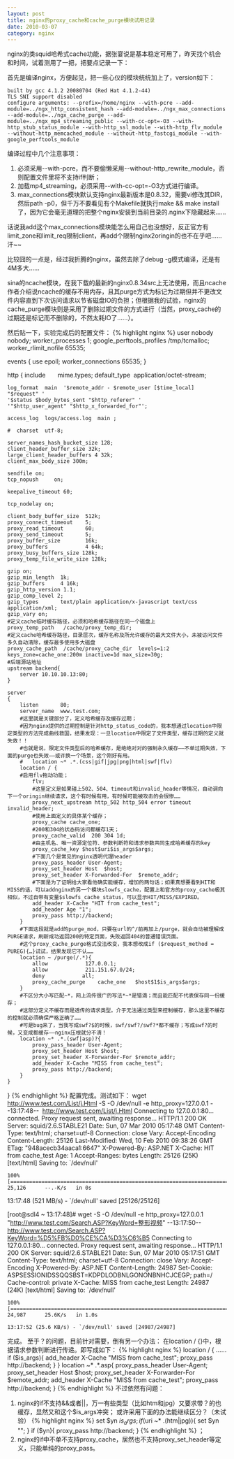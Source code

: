 ```yaml
---
layout: post
title: nginx的proxy_cache和cache_purge模块试用记录
date: 2010-03-07
category: nginx
---
```


nginx的类squid哈希式cache功能，据张宴说是基本稳定可用了，昨天找个机会和时间，试着测用了一把，把要点记录一下：

首先是编译nginx，方便起见，把一些心仪的模块统统加上了，version如下：

    built by gcc 4.1.2 20080704 (Red Hat 4.1.2-44)
    TLS SNI support disabled
    configure arguments: --prefix=/home/nginx --with-pcre --add-module=../ngx_http_consistent_hash --add-module=../ngx_max_connections --add-module=../ngx_cache_purge --add-module=../ngx_mp4_streaming_public --with-cc-opt=-O3 --with-http_stub_status_module --with-http_ssl_module --with-http_flv_module --without-http_memcached_module --without-http_fastcgi_module --with-google_perftools_module

编译过程中几个注意事项：

1. 必须采用--with-pcre，而不要偷懒采用--without-http_rewrite_module，否则配置文件里将不支持if判断；
2. 加载mp4_streaming，必须采用--with-cc-opt=-O3方式进行编译。
3. max_connections模块默认支持nginx最新版本是0.8.32，需要vi修改其DIR，然后path -p0，但千万不要看见有个Makefile就执行make && make install了，因为它会毫无道理的把整个nginx安装到当前目录的.nginx下隐藏起来……

话说我add这个max_connections模块能怎么用自己也没想好，反正官方有limit_zone和limit_req限制client，再add个限制nginx2oringin的也不在乎吧……汗~~

比较囧的一点是，经过我折腾的nginx，虽然去除了debug -g模式编译，还是有4M多大……

sina的ncache模块，在我下载的最新的nginx0.8.34src上无法使用，而且ncache作者介绍说ncache的缓存不用内存，且其purge方式为标记为过期但并不更改文件内容直到下次访问请求以节省磁盘IO的负担；但根据我的试验，nginx的cache_purge模块则是采用了删除过期文件的方式进行（当然，proxy_cache的过期还是标记而不删除的，不然太耗IO了……）。

然后贴一下，实验完成后的配置文件：
{% highlight nginx %}
user nobody nobody;
worker_processes 1;
google_perftools_profiles /tmp/tcmalloc;
worker_rlimit_nofile 65535;

events
{
    use epoll;
    worker_connections 65535;
}

http
{
    include       mime.types;
    default_type  application/octet-stream;
    
    log_format  main  '$remote_addr - $remote_user [$time_local] "$request" '
    '$status $body_bytes_sent "$http_referer" '
    '"$http_user_agent" "$http_x_forwarded_for"';
    
    access_log  logs/access.log  main ;
    
    #  charset  utf-8;
    
    server_names_hash_bucket_size 128;
    client_header_buffer_size 32k;
    large_client_header_buffers 4 32k;
    client_max_body_size 300m;
    
    sendfile on;
    tcp_nopush     on;
    
    keepalive_timeout 60;
    
    tcp_nodelay on;
    
    client_body_buffer_size  512k;
    proxy_connect_timeout    5;
    proxy_read_timeout       60;
    proxy_send_timeout       5;
    proxy_buffer_size        16k;
    proxy_buffers            4 64k;
    proxy_busy_buffers_size 128k;
    proxy_temp_file_write_size 128k;
    
    gzip on;
    gzip_min_length  1k;
    gzip_buffers     4 16k;
    gzip_http_version 1.1;
    gzip_comp_level 2;
    gzip_types       text/plain application/x-javascript text/css application/xml;
    gzip_vary on;
    #定义cache临时缓存路径，必须和哈希缓存路径在同一个磁盘上
    proxy_temp_path   /cache/proxy_temp_dir;
    #定义cache哈希缓存路径，目录层次，缓存名称及所允许缓存的最大文件大小，未被访问文件多久自动清除，缓存最多使用多大磁盘
    proxy_cache_path  /cache/proxy_cache_dir  levels=1:2   keys_zone=cache_one:200m inactive=1d max_size=30g;
    #后端源站地址
    upstream backend{
        server 10.10.10.13:80;
    }
    
    server
    {
        listen       80;
        server_name  www.test.com;
        #这里就是关键部分了，定义哈希缓存及缓存过期；
        #因为nginx提供的过期控制是针对http_status_code的，我本想通过location中限定类型的方法完成曲线救国，结果发现：一旦location中限定了文件类型，缓存过期的定义就失效！！
        #也就是说，限定文件类型后的哈希缓存，是绝绝对对的强制永久缓存——不单过期失效，下面的purge也失效——或许换一个场景，这个刚好有用。
        #   location ~* .*.(css|gif|jpg|png|html|swf|flv)
        location / {
        #启用flv拖动功能；
            flv;
            #这里定义是如果碰上502、504、timeout和invalid_header等情况，自动调向下一个oringin继续请求，这个有时候有用，有时候可能被攻击的会很惨……
            proxy_next_upstream http_502 http_504 error timeout invalid_header;
            #使用上面定义的具体某个缓存；
            proxy_cache cache_one;
            #200和304的状态码访问都缓存1天；
            proxy_cache_valid  200 304 1d;
            #由主机名、唯一资源定位符、参数判断符和请求参数共同生成哈希缓存的key
            proxy_cache_key $host$uri$is_args$args;
            #下面几个是常见的nginx透明代理header
            proxy_pass_header User-Agent;
            proxy_set_header Host  $host;
            proxy_set_header X-Forwarded-For  $remote_addr;
            #下面是为了证明给大家看他确实能缓存，增加的两句话；如果真想要看到HIT和MISS的话，可以addnginx的另一个模块slowfs_cache，配置上和官方的proxy_cache极其相似，不过自带有变量$slowfs_cache_status，可以显示HIT/MISS/EXPIRED。
            add_header X-Cache "HIT from cache_test";
            add_header Age "1";
            proxy_pass http://backend;
        }
        #下面这段就是add的purge_mod，只要在url的^/前再加上/purge，就会自动被理解成PURGE请求，刷新成功返回200的特定页面，失败返回404的普通错误页面。
        #这个proxy_cache_purge格式没法改变，我本想改成if ($request_method = PUREG){…}试试，结果发现它不认……
        location ~ /purge(/.*){
            allow            127.0.0.1;
            allow            211.151.67.0/24;
            deny            all;
            proxy_cache_purge    cache_one   $host$1$is_args$args;
        }
        #不区分大小写匹配~*，网上流传很广的写法*~*是错滴；而且能匹配不代表保存同一份缓存；
        #这部分定义不缓存而是透传的请求类型。介于无法通过类型来控制缓存，那么这里不缓存的控制就必须确保严格正确了……
        #可是bug来了，当我写成swf?$的时候，swf/swf?/swf?*都不缓存；写成swf?的时候，又变成都缓存——nginx压根就分不清！
        location ~* .*.(swf|asp)?{
            proxy_pass_header User-Agent;
            proxy_set_header Host $host;
            proxy_set_header X-Forwarder-For $remote_addr;
            add_header X-Cache "MISS from cache_test";
            proxy_pass http://backend;
        }
    }
}
{% endhighlight %}
配置完成。测试如下：
wget http://www.test.com/List/j.Html -S -O /dev/null -e http_proxy=127.0.0.1
    --13:17:48--  http://www.test.com/List/j.Html
    Connecting to 127.0.0.1:80... connected.
    Proxy request sent, awaiting response...
    HTTP/1.1 200 OK
    Server: squid/2.6.STABLE21
    Date: Sun, 07 Mar 2010 05:17:48 GMT
    Content-Type: text/html; charset=utf-8
    Connection: close
    Vary: Accept-Encoding
    Content-Length: 25126
    Last-Modified: Wed, 10 Feb 2010 09:38:26 GMT
    ETag: "948acecb34aaca1:6647"
    X-Powered-By: ASP.NET
    X-Cache: HIT from cache_test
    Age: 1
    Accept-Ranges: bytes
    Length: 25126 (25K) [text/html]
    Saving to: `/dev/null'
    
    100%[====================================================================================================================>] 25,126      --.-K/s   in 0s

13:17:48 (521 MB/s) - `/dev/null' saved [25126/25126]

[root@sdl4 ~ 13:17:48]#
wget -S -O /dev/null -e http_proxy=127.0.0.1 "http://www.test.com/Search.ASP?KeyWord=整形视频"
    --13:17:50--  http://www.test.com/Search.ASP?KeyWord=%D5%FB%D0%CE%CA%D3%C6%B5
    Connecting to 127.0.0.1:80... connected.
    Proxy request sent, awaiting response...
    HTTP/1.1 200 OK
    Server: squid/2.6.STABLE21
    Date: Sun, 07 Mar 2010 05:17:51 GMT
    Content-Type: text/html; charset=utf-8
    Connection: close
    Vary: Accept-Encoding
    X-Powered-By: ASP.NET
    Content-Length: 24987
    Set-Cookie: ASPSESSIONIDSSQQSBST=KDPDLODBNLGONONBNHCJCEGP; path=/
    Cache-control: private
    X-Cache: MISS from cache_test
    Length: 24987 (24K) [text/html]
    Saving to: `/dev/null'
    
    100%[====================================================================================================================>] 24,987      25.6K/s   in 1.0s
    
    13:17:52 (25.6 KB/s) - `/dev/null' saved [24987/24987]
完成。
至于？的问题，目前针对需要，倒有另一个办法：
在location / {}中，根据请求参数判断进行传递。即写成如下：
{% highlight nginx %}
location / {
    ……
    if ($is_args){
        add_header X-Cache "MISS from cache_test";
        proxy_pass http://backend;
    }
}
location ~* .*\.asp{
    proxy_pass_header User-Agent;
    proxy_set_header Host $host;
    proxy_set_header X-Forwarder-For $remote_addr;
    add_header X-Cache "MISS from cache_test";
    proxy_pass http://backend;
}
{% endhighlight %}
不过依然有问题：

1. nginx的if不支持&amp;&amp;或者||，万一有些类型（比如htm和jpg）又要求带？的也缓存，显然又和这个$is_args冲突；
或许采用下面的办法能继续区分？（未试验）
{% highlight nginx %}
set $yn $is_args;
if ($uri ~* .(htm|jpg)){
    set $yn "";
}
if ($yn){
    proxy_pass http://backend;
}
{% endhighlight %}
；
2. nginx的if中不单不支持proxy_cache，居然也不支持proxy_set_header等定义，只能单纯的proxy_pass。


